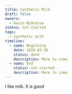 ```yaml
---
title: Synthetic Milk
draft: false
owners:
  - Kevin McAndrew
status: not-started
tags: 
  - synthetic milk
timeline:
  - name: Beginning
    date: 2020-03-20
    status: done
    description: More to come
  - name: End
    status: not-started
    description: More to come
---
```


I like milk. It is good
